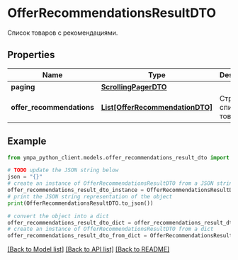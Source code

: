 # OfferRecommendationsResultDTO

Список товаров с рекомендациями.

## Properties

Name | Type | Description | Notes
------------ | ------------- | ------------- | -------------
**paging** | [**ScrollingPagerDTO**](ScrollingPagerDTO.md) |  | [optional] 
**offer_recommendations** | [**List[OfferRecommendationDTO]**](OfferRecommendationDTO.md) | Страница списка товаров. | 

## Example

```python
from ympa_python_client.models.offer_recommendations_result_dto import OfferRecommendationsResultDTO

# TODO update the JSON string below
json = "{}"
# create an instance of OfferRecommendationsResultDTO from a JSON string
offer_recommendations_result_dto_instance = OfferRecommendationsResultDTO.from_json(json)
# print the JSON string representation of the object
print(OfferRecommendationsResultDTO.to_json())

# convert the object into a dict
offer_recommendations_result_dto_dict = offer_recommendations_result_dto_instance.to_dict()
# create an instance of OfferRecommendationsResultDTO from a dict
offer_recommendations_result_dto_from_dict = OfferRecommendationsResultDTO.from_dict(offer_recommendations_result_dto_dict)
```
[[Back to Model list]](../README.md#documentation-for-models) [[Back to API list]](../README.md#documentation-for-api-endpoints) [[Back to README]](../README.md)


